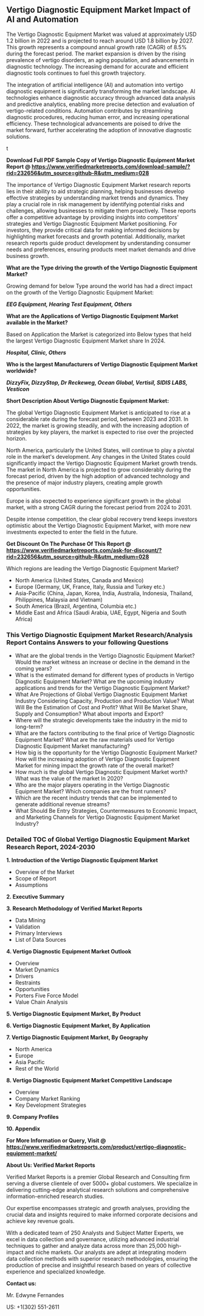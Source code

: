 <h2>Vertigo Diagnostic Equipment Market Impact of AI and Automation</h2><p>The Vertigo Diagnostic Equipment Market was valued at approximately USD 1.2 billion in 2022 and is projected to reach around USD 1.8 billion by 2027. This growth represents a compound annual growth rate (CAGR) of 8.5% during the forecast period. The market expansion is driven by the rising prevalence of vertigo disorders, an aging population, and advancements in diagnostic technology. The increasing demand for accurate and efficient diagnostic tools continues to fuel this growth trajectory.</p><p>The integration of artificial intelligence (AI) and automation into vertigo diagnostic equipment is significantly transforming the market landscape. AI technologies enhance diagnostic accuracy through advanced data analysis and predictive analytics, enabling more precise detection and evaluation of vertigo-related conditions. Automation contributes by streamlining diagnostic procedures, reducing human error, and increasing operational efficiency. These technological advancements are poised to drive the market forward, further accelerating the adoption of innovative diagnostic solutions.</p>t</p><p id="" class=""><strong>Download Full PDF Sample Copy of Vertigo Diagnostic Equipment Market Report @ <a href="https://www.verifiedmarketreports.com/download-sample/?rid=232656&utm_source=github-R&utm_medium=028" target="_blank">https://www.verifiedmarketreports.com/download-sample/?rid=232656&utm_source=github-R&utm_medium=028</a></strong></p><p>The importance of&nbsp;Vertigo Diagnostic Equipment Market research reports lies in their ability to aid strategic planning, helping businesses develop effective strategies by understanding market trends and dynamics. They play a crucial role in risk management by identifying potential risks and challenges, allowing businesses to mitigate them proactively. These reports offer a competitive advantage by providing insights into competitors' strategies and Vertigo Diagnostic Equipment Market positioning. For investors, they provide critical data for making informed decisions by highlighting market forecasts and growth potential. Additionally, market research reports guide product development by understanding consumer needs and preferences, ensuring products meet market demands and drive business growth.</p><p><strong>What are the&nbsp;Type driving the growth of the Vertigo Diagnostic Equipment Market?</strong></p><p id="" class="">Growing demand for below Type around the world has had a direct impact on the growth of the Vertigo Diagnostic Equipment Market:</p><em><strong>EEG Equipment, Hearing Test Equipment, Others</strong></em></p><strong>What are the&nbsp;Applications&nbsp;of Vertigo Diagnostic Equipment Market available in the Market?</strong></p><p id="" class="">Based on Application the Market is categorized into Below types that held the largest Vertigo Diagnostic Equipment Market share In 2024.</p><em><strong>Hospital, Clinic, Others</strong></em></p><strong>Who is the largest Manufacturers of Vertigo Diagnostic Equipment Market worldwide?</strong></p><p><em><strong>DizzyFix, DizzyStop, Dr Reckeweg, Ocean Global, Vertisil, SIDIS LABS, Vesticon</strong></em></p><p id="" class=""><strong>Short Description About Vertigo Diagnostic Equipment Market:</strong></p><p>The global Vertigo Diagnostic Equipment Market is anticipated to rise at a considerable rate during the forecast period, between 2023 and 2031. In 2022, the market is growing steadily, and with the increasing adoption of strategies by key players, the market is expected to rise over the projected horizon.</p><p>North America, particularly the United States, will continue to play a pivotal role in the market's development. Any changes in the United States could significantly impact the Vertigo Diagnostic Equipment Market growth trends. The market in North America is projected to grow considerably during the forecast period, driven by the high adoption of advanced technology and the presence of major industry players, creating ample growth opportunities.</p><p>Europe is also expected to experience significant growth in the global market, with a strong CAGR during the forecast period from 2024 to 2031.</p><p>Despite intense competition, the clear global recovery trend keeps investors optimistic about the Vertigo Diagnostic Equipment Market, with more new investments expected to enter the field in the future.</p><p id="" class=""><strong>Get Discount On The Purchase Of This Report @ <a href="https://www.verifiedmarketreports.com/ask-for-discount/?rid=232656&utm_source=github-R&utm_medium=028" target="_blank">https://www.verifiedmarketreports.com/ask-for-discount/?rid=232656&utm_source=github-R&utm_medium=028</a></strong></p>Which regions are leading the Vertigo Diagnostic Equipment Market?</p><ul><li>North America (United States, Canada and Mexico)</li><li>Europe (Germany, UK, France, Italy, Russia and Turkey etc.)</li><li>Asia-Pacific (China, Japan, Korea, India, Australia, Indonesia, Thailand, Philippines, Malaysia and Vietnam)</li><li>South America (Brazil, Argentina, Columbia etc.)</li><li>Middle East and Africa (Saudi Arabia, UAE, Egypt, Nigeria and South Africa)</li></ul><h3 id="" class="">This Vertigo Diagnostic Equipment Market Research/Analysis Report Contains Answers to your following Questions</h3><ul><li>What are the global trends in the Vertigo Diagnostic Equipment Market? Would the market witness an increase or decline in the demand in the coming years?</li><li>What is the estimated demand for different types of products in Vertigo Diagnostic Equipment Market? What are the upcoming industry applications and trends for the Vertigo Diagnostic Equipment Market?</li><li>What Are Projections of Global Vertigo Diagnostic Equipment Market Industry Considering Capacity, Production and Production Value? What Will Be the Estimation of Cost and Profit? What Will Be Market Share, Supply and Consumption? What about imports and Export?</li><li>Where will the strategic developments take the industry in the mid to long-term?</li><li>What are the factors contributing to the final price of Vertigo Diagnostic Equipment Market? What are the raw materials used for Vertigo Diagnostic Equipment Market manufacturing?</li><li>How big is the opportunity for the Vertigo Diagnostic Equipment Market? How will the increasing adoption of Vertigo Diagnostic Equipment Market for mining impact the growth rate of the overall market?</li><li>How much is the global Vertigo Diagnostic Equipment Market worth? What was the value of the market In 2020?</li><li>Who are the major players operating in the Vertigo Diagnostic Equipment Market? Which companies are the front runners?</li><li>Which are the recent industry trends that can be implemented to generate additional revenue streams?</li><li>What Should Be Entry Strategies, Countermeasures to Economic Impact, and Marketing Channels for Vertigo Diagnostic Equipment Market Industry?</li></ul><h3 id="" class="">Detailed TOC of Global Vertigo Diagnostic Equipment Market Research Report, 2024-2030</h3><p id="" class=""><strong>1. Introduction of the Vertigo Diagnostic Equipment Market</strong></p><ul><li>Overview of the Market</li><li>Scope of Report</li><li>Assumptions</li></ul><p id="" class=""><strong>2. Executive Summary</strong></p><p id="" class=""><strong>3. Research Methodology of Verified Market Reports</strong></p><ul><li>Data Mining</li><li>Validation</li><li>Primary Interviews</li><li>List of Data Sources</li></ul><p id="" class=""><strong>4. Vertigo Diagnostic Equipment Market Outlook</strong></p><ul><li>Overview</li><li>Market Dynamics</li><li>Drivers</li><li>Restraints</li><li>Opportunities</li><li>Porters Five Force Model</li><li>Value Chain Analysis</li></ul><p id="" class=""><strong>5. Vertigo Diagnostic Equipment Market, By Product</strong></p><p id="" class=""><strong>6. Vertigo Diagnostic Equipment Market, By Application</strong></p><p id="" class=""><strong>7. Vertigo Diagnostic Equipment Market, By Geography</strong></p><ul><li>North America</li><li>Europe</li><li>Asia Pacific</li><li>Rest of the World</li></ul><p id="" class=""><strong>8. Vertigo Diagnostic Equipment Market Competitive Landscape</strong></p><ul><li>Overview</li><li>Company Market Ranking</li><li>Key Development Strategies</li></ul><p id="" class=""><strong>9. Company Profiles</strong></p><p id="" class=""><strong>10. Appendix</strong></p><p id="" class=""><strong>For More Information or Query, Visit @ <a href="https://www.verifiedmarketreports.com/product/vertigo-diagnostic-equipment-market/" target="_blank">https://www.verifiedmarketreports.com/product/vertigo-diagnostic-equipment-market/</a></strong></p><p id="" class=""><strong>About Us: Verified Market Reports</strong></p><p id="" class="">Verified Market Reports is a premier Global Research and Consulting firm serving a diverse clientele of over 5000+ global customers. We specialize in delivering cutting-edge analytical research solutions and comprehensive information-enriched research studies.</p><p id="" class="">Our expertise encompasses strategic and growth analyses, providing the crucial data and insights required to make informed corporate decisions and achieve key revenue goals.</p><p id="" class="">With a dedicated team of 250 Analysts and Subject Matter Experts, we excel in data collection and governance, utilizing advanced industrial techniques to gather and analyze data across more than 25,000 high-impact and niche markets. Our analysts are adept at integrating modern data collection methods with superior research methodologies, ensuring the production of precise and insightful research based on years of collective experience and specialized knowledge.</p><p id="" class=""><strong>Contact us:</strong></p><p id="" class="">Mr. Edwyne Fernandes</p><p id="" class="">US: +1(302) 551-2611</p>